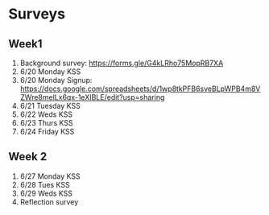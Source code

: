 # Surveys

## Week1 

1. Background survey: https://forms.gle/G4kLRho75MopRB7XA
2. 6/20 Monday KSS
3. 6/20 Monday Signup: https://docs.google.com/spreadsheets/d/1wp8tkPFB6sveBLpWPB4m8VZWre8melLx6qx-1eXIBLE/edit?usp=sharing
4. 6/21 Tuesday KSS
5. 6/22 Weds KSS 
6. 6/23 Thurs KSS
7. 6/24 Friday KSS

## Week 2 

1. 6/27 Monday KSS
2. 6/28 Tues KSS
3. 6/29 Weds KSS
4. Reflection survey 
